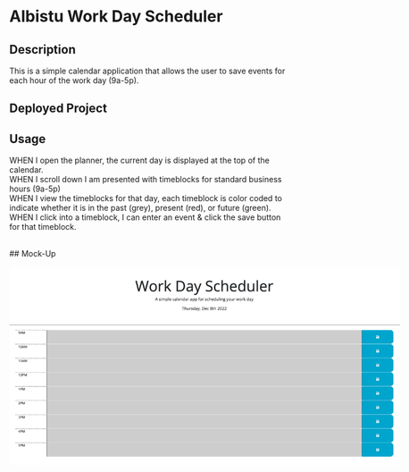 # Albistu Work Day Scheduler

## Description

This is a simple calendar application that allows the user to 
save events for each hour of the work day (9a-5p).

## Deployed Project


## Usage

WHEN I open the planner, the current day is displayed at the top of the calendar.
<br>
WHEN I scroll down I am presented with timeblocks for standard business hours (9a-5p)
<br>
WHEN I view the timeblocks for that day, each timeblock is color coded 
to indicate whether it is in the past (grey), present (red), or future (green).
<br>
WHEN I click into a timeblock, I can enter an event & click the save button for that timeblock.

<br>
## Mock-Up
<br>
<br>
    <div>  
        <img src="Assets/Images/Screen Shot 2022-12-08 at 8.50.54 PM.png" target="_blank" alt="Screenshot of Password Generator site" style="max-width: 700px; display: block;" />  
    </div>
<br>